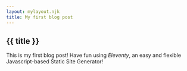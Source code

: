 ```yaml
---
layout: mylayout.njk
title: My first blog post
---
```


## {{ title }}


This is my first blog post! Have fun using _Eleventy_, an easy and flexible Javascript-based Static Site Generator!